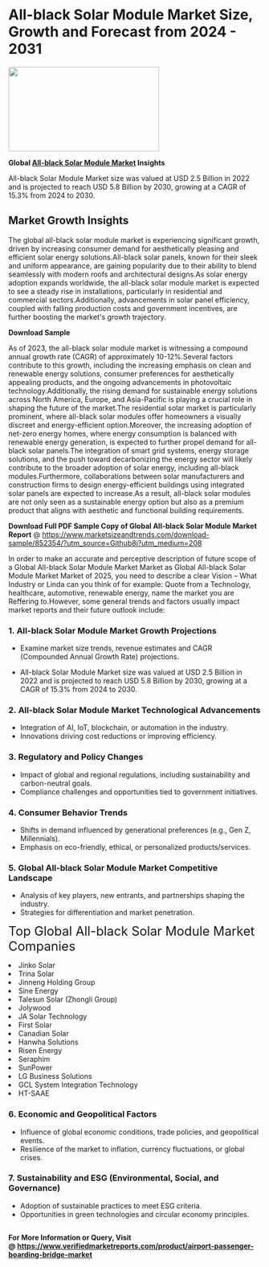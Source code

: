 <H1>All-black Solar Module Market Size, Growth and Forecast from 2024 - 2031</H1><img class="aligncenter size-medium wp-image-584254" src="https://thirdeyenews.in/wp-content/uploads/2024/09/Global-Market-Research-300x168.jpeg" alt="" width="300" height="168" /><p><strong>Global&nbsp;<a href="https://www.marketsizeandtrends.com/download-sample/852354/?utm_source=Github8j?utm_medium=208">All-black Solar Module Market</a> Insights</strong></p><p>All-black Solar Module Market size was valued at USD 2.5 Billion in 2022 and is projected to reach USD 5.8 Billion by 2030, growing at a CAGR of 15.3% from 2024 to 2030.</p><p><h2>Market Growth Insights</h2> <p>The global all-black solar module market is experiencing significant growth, driven by increasing consumer demand for aesthetically pleasing and efficient solar energy solutions.All-black solar panels, known for their sleek and uniform appearance, are gaining popularity due to their ability to blend seamlessly with modern roofs and architectural designs.As solar energy adoption expands worldwide, the all-black solar module market is expected to see a steady rise in installations, particularly in residential and commercial sectors.Additionally, advancements in solar panel efficiency, coupled with falling production costs and government incentives, are further boosting the market's growth trajectory.</p> <p><strong>Download Sample</strong></p> <p>As of 2023, the all-black solar module market is witnessing a compound annual growth rate (CAGR) of approximately 10-12%.Several factors contribute to this growth, including the increasing emphasis on clean and renewable energy solutions, consumer preferences for aesthetically appealing products, and the ongoing advancements in photovoltaic technology.Additionally, the rising demand for sustainable energy solutions across North America, Europe, and Asia-Pacific is playing a crucial role in shaping the future of the market.The residential solar market is particularly prominent, where all-black solar modules offer homeowners a visually discreet and energy-efficient option.Moreover, the increasing adoption of net-zero energy homes, where energy consumption is balanced with renewable energy generation, is expected to further propel demand for all-black solar panels.The integration of smart grid systems, energy storage solutions, and the push toward decarbonizing the energy sector will likely contribute to the broader adoption of solar energy, including all-black modules.Furthermore, collaborations between solar manufacturers and construction firms to design energy-efficient buildings using integrated solar panels are expected to increase.As a result, all-black solar modules are not only seen as a sustainable energy option but also as a premium product that aligns with aesthetic and functional building requirements.</p> <p><span class=""><strong>Download Full PDF Sample Copy of Global All-black Solar Module Market Report</strong> @ <a href="https://www.marketsizeandtrends.com/download-sample/852354/?utm_source=Github8j?utm_medium=208" target="_blank">https://www.marketsizeandtrends.com/download-sample/852354/?utm_source=Github8j?utm_medium=208</a></span></p><p>In order to make an accurate and perceptive description of future scope of a Global&nbsp;All-black Solar Module Market Market as Global&nbsp;All-black Solar Module Market Market of 2025, you need to describe a clear Vision &ndash; What Industry or Linda can you think of for example: Quote from a Technology, healthcare, automotive, renewable energy, name the market you are Reffering to.However, some general trends and factors usually impact market reports and their future outlook include:</p><h3>1.&nbsp;<strong>All-black Solar Module Market Growth Projections</strong></h3><ul><li>Examine market size trends, revenue estimates and CAGR (Compounded Annual Growth Rate) projections.</li><li><p>All-black Solar Module Market size was valued at USD 2.5 Billion in 2022 and is projected to reach USD 5.8 Billion by 2030, growing at a CAGR of 15.3% from 2024 to 2030.</p></li></ul><h3>2.&nbsp;<strong>All-black Solar Module Market Technological Advancements</strong></h3><ul><li>Integration of AI, IoT, blockchain, or automation in the industry.</li><li>Innovations driving cost reductions or improving efficiency.</li></ul><h3>3.&nbsp;<strong>Regulatory and Policy Changes</strong></h3><ul><li>Impact of global and regional regulations, including sustainability and carbon-neutral goals.</li><li>Compliance challenges and opportunities tied to government initiatives.</li></ul><h3>4.&nbsp;<strong>Consumer Behavior Trends</strong></h3><ul><li>Shifts in demand influenced by generational preferences (e.g., Gen Z, Millennials).</li><li>Emphasis on eco-friendly, ethical, or personalized products/services.</li></ul><h3>5.&nbsp;<strong>Global All-black Solar Module Market Competitive Landscape</strong></h3><ul><li>Analysis of key players, new entrants, and partnerships shaping the industry.</li><li>Strategies for differentiation and market penetration.</li></ul><p data-pm-slice="1 1 []"><span style="color: inherit; font-family: inherit; font-size: 25px;">Top Global All-black Solar Module Market Companies</span></p><div class="" data-test-id=""><p><li>Jinko Solar</li><li> Trina Solar</li><li> Jinneng Holding Group</li><li> Sine Energy</li><li> Talesun Solar (Zhongli Group)</li><li> Jolywood</li><li> JA Solar Technology</li><li> First Solar</li><li> Canadian Solar</li><li> Hanwha Solutions</li><li> Risen Energy</li><li> Seraphim</li><li> SunPower</li><li> LG Business Solutions</li><li> GCL System Integration Technology</li><li> HT-SAAE</li></p></div><h3>6.&nbsp;<strong>Economic and Geopolitical Factors</strong></h3><ul><li>Influence of global economic conditions, trade policies, and geopolitical events.</li><li>Resilience of the market to inflation, currency fluctuations, or global crises.</li></ul><h3>7.&nbsp;<strong>Sustainability and ESG (Environmental, Social, and Governance)</strong></h3><ul><li>Adoption of sustainable practices to meet ESG criteria.</li><li>Opportunities in green technologies and circular economy principles.</li></ul><h2><strong style="font-size: 14px;">For More Information or Query, Visit @&nbsp;</strong><a style="background-color: #ffffff; font-size: 14px;" href="https://www.marketsizeandtrends.com/report/all-black-solar-module-market/" target="_blank">https://www.verifiedmarketreports.com/product/airport-passenger-boarding-bridge-market</a></h2>